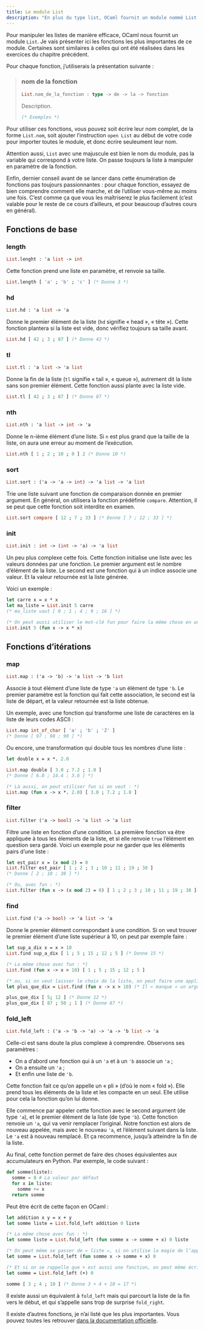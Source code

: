```yaml
---
title: Le module List
description: "En plus du type list, OCaml fournit un module nommé List pour manipuler de manière efficace des séries de données."
---
```


Pour manipuler les listes de manière efficace, OCaml nous fournit un module `List`.
Je vais présenter ici les fonctions les plus importantes de ce module. Certaines sont similaires à celles qui ont été réalisées
dans les exercices du chapitre précédent.

Pour chaque fonction, j’utiliserais la présentation suivante :

> ### nom de la fonction
>
> ```ocaml
> List.nom_de_la_fonction : type -> de -> la -> fonction
> ```
>
> Description.
>
> ```ocaml
> (* Exemples *)
> ```

Pour utiliser ces fonctions, vous pouvez soit écrire leur nom complet, de la forme
`List.nom`, soit ajouter l’instruction `open List` au début de votre code pour importer
toutes le module, et donc écrire seuleument leur nom.

Attention aussi, `List` avec une majuscule est bien le nom du module, pas la variable
qui correspond à votre liste. On passe toujours la liste à manipuler en paramètre de la fonction.

Enfin, dernier conseil avant de se lancer dans cette énumération de fonctions pas toujours passionnantes :
pour chaque fonction, essayez de bien comprendre comment elle marche, et de l’utiliser vous-même au moins une fois.
C’est comme ça que vous les maîtriserez le plus facilement (c’est valable pour le reste de ce cours d’ailleurs, et pour
beaucoup d’autres cours en général).

## Fonctions de base

### length

```ocaml
List.lenght : 'a list -> int
```

Cette fonction prend une liste en paramètre, et renvoie sa taille.

```ocaml
List.length [ 'a' ; 'b' ; 'c' ] (* Donne 3 *)
```

### hd

```ocaml
List.hd : 'a list -> 'a
```

Donne le premier élément de la liste (`hd` signifie « head », « tête »). Cette fonction plantera si
la liste est vide, donc vérifiez toujours sa taille avant.

```ocaml
List.hd [ 42 ; 3 ; 87 ] (* Donne 42 *)
```

### tl

```ocaml
List.tl : 'a list -> 'a list
```

Donne la fin de la liste (`tl` signifie « tail », « queue »), autrement dit la liste sans son premier élément.
Cette fonction aussi plante avec la liste vide.

```ocaml
List.tl [ 42 ; 3 ; 87 ] (* Donne 87 *)
```

### nth

```ocaml
List.nth : 'a list -> int -> 'a
```

Donne le n-ième élément d’une liste. Si `n` est plus grand que la taille de la liste, on aura une erreur au moment
de l’exécution.

```ocaml
List.nth [ 1 ; 2 ; 10 ; 0 ] 2 (* Donne 10 *)
```

### sort

```ocaml
List.sort : ('a -> 'a -> int) -> 'a list -> 'a list
```

Trie une liste suivant une fonction de comparaison donnée en premier argument. En général, on utilisera la fonction
prédéfinie `compare`. Attention, il se peut que cette fonction soit interdite en examen.

```ocaml
List.sort compare [ 12 ; 7 ; 33 ] (* Donne [ 7 ; 12 ; 33 ] *)
```

### init

```ocaml
List.init : int -> (int -> 'a) -> 'a list
```

Un peu plus complexe cette fois. Cette fonction initialise une liste avec les valeurs données par une fonction.
Le premier argument est le nombre d’élément de la liste.
Le second est une fonction qui à un indice associe une valeur. Et la valeur retournée est la liste générée.

Voici un exemple :

```ocaml
let carre x = x * x
let ma_liste = List.init 5 carre
(* ma_liste vaut [ 0 ; 1 ; 4 ; 9 ; 16 ] *)

(* On peut aussi utiliser le mot-clé fun pour faire la même chose en une seule ligne *)
List.init 5 (fun x -> x * x)
```

## Fonctions d’itérations

### map

```ocaml
List.map : ('a -> 'b) -> 'a list -> 'b list
```

Associe à tout élément d’une liste de type `'a` un élément de type `'b`.
Le premier paramètre est la fonction qui fait cette association, le second est la liste de départ,
et la valeur retournée est la liste obtenue.

Un exemple, avec une fonction qui transforme une liste de caractères en la liste de leurs codes ASCII :

```ocaml
List.map int_of_char [ 'a' ; 'b' ; 'Z' ]
(* Donne [ 97 ; 98 ; 90 ] *)
```

Ou encore, une transformation qui double tous les nombres d’une liste :

```ocaml
let double x = x *. 2.0

List.map double [ 3.0 ; 7.2 ; 1.8 ]
(* Donne [ 6.0 ; 14.4 ; 3.6 ] *)

(* Là aussi, on peut utiliser fun si on veut : *)
List.map (fun x -> x *. 2.0) [ 3.0 ; 7.2 ; 1.8 ]
```

### filter

```ocaml
List.filter ('a -> bool) -> 'a list -> 'a list
```

Filtre une liste en fonction d’une condition. La première fonction va être appliquée à tous les élements
de la liste, et si elle renvoie `true` l’élément en question sera gardé. Voici un exemple pour ne garder que
les éléments pairs d’une liste :

```ocaml
let est_pair x = (x mod 2) = 0
List.filter est_pair [ 1 ; 2 ; 3 ; 10 ; 11 ; 19 ; 38 ]
(* Donne [ 2 ; 10 ; 38 ] *)

(* Ou, avec fun : *)
List.filter (fun x -> (x mod 2) = 0) [ 1 ; 2 ; 3 ; 10 ; 11 ; 19 ; 38 ]
```

### find

```ocaml
List.find ('a -> bool) -> 'a list -> 'a
```

Donne le premier élément correspondant à une condition. Si on veut trouver le premier élément d’une
liste supérieur à 10, on peut par exemple faire :

```ocaml
let sup_a_dix x = x > 10
List.find sup_a_dix [ 1 ; 5 ; 15 ; 12 ; 5 ] (* Donne 15 *)

(* La même chose avec fun : *)
List.find (fun x -> x > 10) [ 1 ; 5 ; 15 ; 12 ; 5 ]

(* ou, si on veut laisser le choix de la liste, on peut faire une application partielle : *)
let plus_que_dix = List.find (fun x -> x > 10) (* Il « manque » un argument à List.find *)

plus_que_dix [ 5; 12 ] (* Donne 12 *)
plus_que_dix [ 87 ; 50 ; 1 ] (* Donne 87 *)
```

### fold_left

```ocaml
List.fold_left : ('a -> 'b -> 'a) -> 'a -> 'b list -> 'a
```

Celle-ci est sans doute la plus complexe à comprendre. Observons ses paramètres :

- On a d’abord une fonction qui à un `'a` et à un `'b` associe un `'a` ;
- On a ensuite un `'a` ;
- Et enfin une liste de `'b`.

Cette fonction fait ce qu’on appelle un « pli » (d’où le nom « fold »). Elle prend tous les éléments de la
liste et les compacte en un seul. Elle utilise pour cela la fonction qu’on lui donne.

Elle commence par appeler cette fonction avec le second argument (de type `'a`), et le premier élément de la liste
(de type `'b`). Cette fonction renvoie un `'a`, qui va venir remplacer l’original. Notre fonction est alors de nouveau
appelée, mais avec le nouveau `'a`, et l’élément suivant dans la liste. Le `'a` est à nouveau remplacé. Et ça recommence,
jusqu’à atteindre la fin de la liste.

Au final, cette fonction permet de faire des choses équivalentes aux accumulateurs en Python. Par exemple, le code suivant :

```python
def somme(liste):
  somme = 0 # La valeur par défaut
  for x in liste:
    somme += x
  return somme
```

Peut être écrit de cette façon en OCaml :

```ocaml
let addition x y = x + y
let somme liste = List.fold_left addition 0 liste

(* La même chose avec fun : *)
let somme liste = List.fold_left (fun somme x -> somme + x) 0 liste

(* On peut même se passer de « liste », si on utilise la magie de l’application partielle : *)
let somme = List.fold_left (fun somme x -> somme + x) 0

(* Et si on se rappelle que + est aussi une fonction, on peut même écrire directement : *)
let somme = List.fold_left (+) 0

somme [ 3 ; 4 ; 10 ] (* Donne 3 + 4 + 10 = 17 *)
```

Il existe aussi un équivalent à `fold_left` mais qui parcourt la liste de la fin vers le début, et qui s’appelle sans trop de surprise `fold_right`.

Il existe d’autres fonctions, je n’ai listé que les plus importantes. Vous pouvez toutes
les retrouver [dans la documentation officielle](https://caml.inria.fr/pub/docs/manual-ocaml/libref/List.html).
